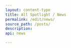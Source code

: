```yaml
---
layout: content-type
title: All Spotlight / News
permalink: /edit/news/
source_path: /posts/
description:
api: news

---
```

